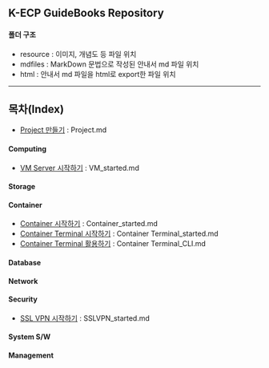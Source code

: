 ## K-ECP GuideBooks Repository 

#### 폴더 구조
* resource : 이미지, 개념도 등 파일 위치
* mdfiles : MarkDown 문법으로 작성된 안내서 md 파일 위치
* html : 안내서 md 파일을 html로 export한 파일 위치

---

## 목차(Index)
* [Project 만들기](./mdfiles/Project.md) : Project.md
#### Computing
* [VM Server 시작하기](./mdfiles/VM_started.md) : VM_started.md
#### Storage
#### Container
* [Container 시작하기](./mdfiles/Container_started.md) : Container_started.md
* [Container Terminal 시작하기](./mdfiles/Container%20Terminal_started.md) : Container Terminal_started.md
* [Container Terminal 활용하기](./mdfiles/Container%20Terminal_CLI.md) : Container Terminal_CLI.md
#### Database
#### Network
#### Security
* [SSL VPN 시작하기](./mdfiles/SSLVPN_started.md) : SSLVPN_started.md
#### System S/W
#### Management

